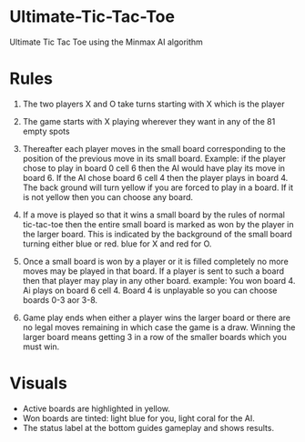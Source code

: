 # Ultimate-Tic-Tac-Toe
Ultimate Tic Tac Toe using the Minmax AI algorithm

# Rules
1. The two players X and O take turns starting with X which is the player

2. The game starts with X playing wherever they want in any of the 81 empty spots

3. Thereafter each player moves in the small board corresponding to the position of the 
    previous move in its small board. Example: if the player chose to play in board 0
    cell 6 then the AI would have play its move in board 6. If the AI chose board 6 cell 4
    then the player plays in board 4. The back ground will turn yellow if you are forced to
    play in a board. If it is not yellow then you can choose any board.

4. If a move is played so that it wins a small board by the rules of normal tic-tac-toe then 
    the entire small board is marked as won by the player in the larger board. This is indicated
    by the background of the small board turning either blue or red. blue for X and red for O.

5. Once a small board is won by a player or it is filled completely no more moves may be played in
    that board. If a player is sent to such a board then that player may play in any other board.
    example: You won board 4. Ai plays on board 6 cell 4. Board 4 is unplayable so you can choose
    boards 0-3 aor 3-8.

6. Game play ends when either a player wins the larger board or there are no legal moves remaining 
    in which case the game is a draw. Winning the larger board means getting 3 in a row of the smaller
    boards which you must win.

# Visuals
- Active boards are highlighted in yellow.
- Won boards are tinted: light blue for you, light coral for the AI.
- The status label at the bottom guides gameplay and shows results.
